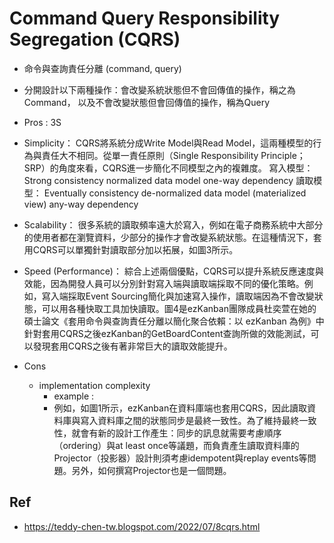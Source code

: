# Command Query Responsibility Segregation (CQRS)

- 命令與查詢責任分離 (command, query)
- 分開設計以下兩種操作：會改變系統狀態但不會回傳值的操作，稱之為Command，
  以及不會改變狀態但會回傳值的操作，稱為Query 

- Pros : 3S

- Simplicity：
	CQRS將系統分成Write Model與Read Model，這兩種模型的行為與責任大不相同。從單一責任原則（Single Responsibility Principle；SRP）的角度來看，CQRS進一步簡化不同模型之內的複雜度。
	寫入模型：
		Strong consistency
		normalized data model
		one-way dependency
	讀取模型：
	Eventually consistency
	de-normalized data model (materialized view)
	any-way dependency
- Scalability：
	很多系統的讀取頻率遠大於寫入，例如在電子商務系統中大部分的使用者都在瀏覽資料，少部分的操作才會改變系統狀態。在這種情況下，套用CQRS可以單獨針對讀取部分加以拓展，如圖3所示。
- Speed (Performance)：
	綜合上述兩個優點，CQRS可以提升系統反應速度與效能，因為開發人員可以分別針對寫入端與讀取端採取不同的優化策略。例如，寫入端採取Event Sourcing簡化與加速寫入操作，讀取端因為不會改變狀態，可以用各種快取工具加快讀取。圖4是ezKanban團隊成員杜奕萱在她的碩士論文《套用命令與查詢責任分離以簡化聚合依賴：以 ezKanban 為例》中針對套用CQRS之後ezKanban的GetBoardContent查詢所做的效能測試，可以發現套用CQRS之後有著非常巨大的讀取效能提升。


- Cons
	- implementation complexity
		- example :
		- 例如，如圖1所示，ezKanban在資料庫端也套用CQRS，因此讀取資料庫與寫入資料庫之間的狀態同步是最終一致性。為了維持最終一致性，就會有新的設計工作產生：同步的訊息就需要考慮順序（ordering）與at least once等議題，而負責產生讀取資料庫的Projector（投影器）設計則須考慮idempotent與replay events等問題。另外，如何撰寫Projector也是一個問題。

## Ref
- https://teddy-chen-tw.blogspot.com/2022/07/8cqrs.html
